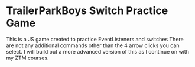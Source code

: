 # TrailerParkBoys Switch Practice Game
This is a JS game created to practice EventListeners and switches
There are not any additional commands other than the 4 arrow clicks you can select. I will build out a more advanced version of this as I continue on with my ZTM courses. 
